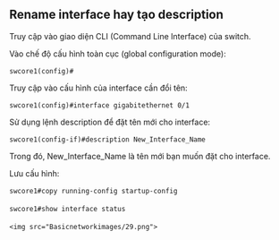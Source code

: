 ## Rename interface hay tạo description
  Truy cập vào giao diện CLI (Command Line Interface) của switch.

  Vào chế độ cấu hình toàn cục (global configuration mode):

    swcore1(config)#

  Truy cập vào cấu hình của interface cần đổi tên:

    swcore1(config)#interface gigabitethernet 0/1

  Sử dụng lệnh description để đặt tên mới cho interface:

    swcore1(config-if)#description New_Interface_Name

  Trong đó, New_Interface_Name là tên mới bạn muốn đặt cho interface.
  
  Lưu cấu hình:

    swcore1#copy running-config startup-config
   
    swcore1#show interface status    

    <img src="Basicnetworkimages/29.png">